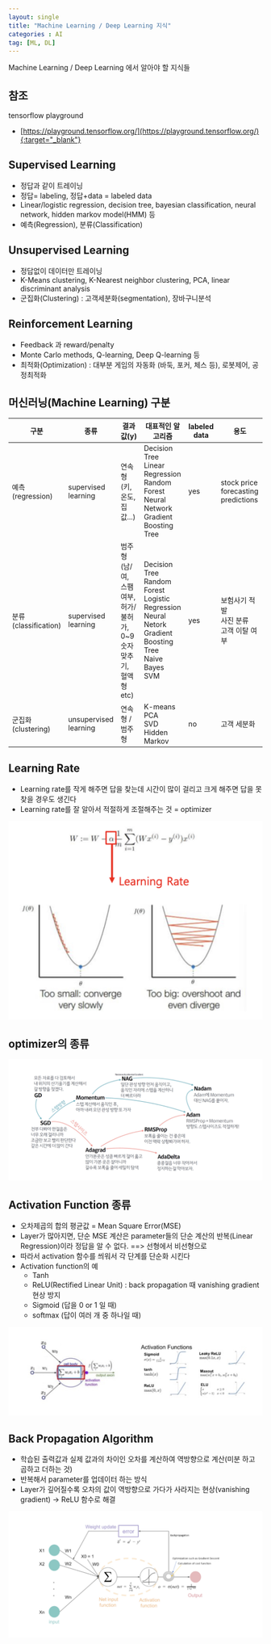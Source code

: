 ```yaml
---
layout: single
title: "Machine Learning / Deep Learning 지식"
categories : AI
tag: [ML, DL]
---
```


Machine Learning / Deep Learning 에서 알아야 할 지식들

## 참조
tensorflow playground
- [https://playground.tensorflow.org/](https://playground.tensorflow.org/){:target="_blank"}

## Supervised Learning
- 정답과 같이 트레이닝
- 정답= labeling, 정답+data = labeled data
- Linear/logistic regression, decision tree, bayesian classification, neural network, hidden markov model(HMM) 등
- 예측(Regression), 분류(Classification)

## Unsupervised Learning
- 정답없이 데이터만 트레이닝
- K-Means clustering, K-Nearest neighbor clustering, PCA, linear discriminant analysis
- 군집화(Clustering) : 고객세분화(segmentation), 장바구니분석

## Reinforcement Learning
- Feedback 과 reward/penalty
- Monte Carlo methods, Q-learning, Deep Q-learning 등
- 최적화(Optimization) : 대부분 게임의 자동화 (바둑, 포커, 체스 등), 로봇제어, 공정최적화

## 머신러닝(Machine Learning) 구분

|구분 | 종류 |결과값(y)|대표적인 알고리즘|labeled data|용도|
|-|-|-|-|-|-|
|예측<br>(regression) | supervised<br>learning |연속형<br>(키, 온도, 집값...)|Decision Tree<br>Linear Regression<br>Random Forest<br> Neural Network<br>Gradient Boosting Tree|yes|stock price forecasting predictions|
|분류<br>(classification) |supervised<br>learning| 범주형<br>(남/여, 스팸여부, 허가/불허가, 0~9 숫자 맞추기, 혈액 형 etc)| Decision Tree<br>Random Forest<br>Logistic Regression<br>Neural Netork<br>Gradient Boosting Tree<br>Naive Bayes<br>SVM|yes|보험사기 적발<br>사진 분류<br>고객 이탈 여부|
|군집화<br>(clustering)| unsupervised<br>learning|연속형 / 범주형| K-means<br>PCA<br>SVD<br>Hidden Markov| no| 고객 세분화|

## Learning Rate
- Learning rate를 작게 해주면 답을 찾는데 시간이 많이 걸리고 크게 해주면 답을 못 찾을 경우도 생긴다
- Learning rate를 잘 알아서 적절하게 조절해주는 것 = optimizer

![learning](/assets/posts/learning.jpg)

## optimizer의 종류
![optimiser](/assets/posts/optimiser.jpg)

## Activation Function 종류
- 오차제곱의 합의 평균값 = Mean Square Error(MSE)
- Layer가 많아지면, 단순 MSE 계산은 parameter들의 단순 계산의 반복(Linear Regression)이라 정답을 알 수 없다. ==> 선형에서 비선형으로
- 따라서 activation 함수를 씌워서 각 단계를 단순화 시킨다
- Activation function의 예
  - Tanh
  - ReLU(Rectified Linear Unit) : back propagation 때 vanishing gradient 현상 방지 
  - Sigmoid (답을 0 or 1 일 때)
  - softmax (답이 여러 개 중 하나일 때)

![activation](/assets/posts/activation.jpg)

## Back Propagation Algorithm
- 학습된 출력값과 실제 값과의 차이인 오차를 계산하여 역방향으로 계산(미분 하고 곱하고 더하는 것)
- 반복해서 parameter를 업데이터 하는 방식
- Layer가 깊어질수록 오차의 값이 역방향으로 가다가 사라지는 현상(vanishing gradient) → ReLU 함수로 해결

![propagation](/assets/posts/propagation.jpg)